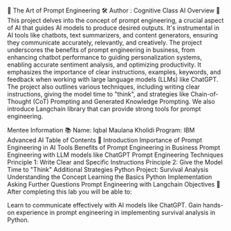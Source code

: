 🎨 The Art of Prompt Engineering 🛠️
Author : Cognitive Class AI
Overview 🌟
This project delves into the concept of prompt engineering, a crucial aspect of AI that guides AI models to produce desired outputs. It's instrumental in AI tools like chatbots, text summarizers, and content generators, ensuring they communicate accurately, relevantly, and creatively. The project underscores the benefits of prompt engineering in business, from enhancing chatbot performance to guiding personalization systems, enabling accurate sentiment analysis, and optimizing productivity. It emphasizes the importance of clear instructions, examples, keywords, and feedback when working with large language models (LLMs) like ChatGPT. The project also outlines various techniques, including writing clear instructions, giving the model time to "think", and strategies like Chain-of-Thought (CoT) Prompting and Generated Knowledge Prompting. We also introduce Langchain library that can provide strong tools for prompt engineering.

Mentee Information 📚
Name: Iqbal Maulana Kholidi
Program: IBM Advanced AI
Table of Contents 📑
Introduction
Importance of Prompt Engineering in AI Tools
Benefits of Prompt Engineering in Business
Prompt Engineering with LLM models like ChatGPT
Prompt Engineering Techniques
Principle 1: Write Clear and Specific Instructions
Principle 2: Give the Model Time to "Think"
Additional Strategies
Python Project: Survival Analysis
Understanding the Concept
Learning the Basics
Python Implementation
Asking Further Questions
Prompt Engineering with Langchain
Objectives 🎯
After completing this lab you will be able to:

Learn to communicate effectively with AI models like ChatGPT.
Gain hands-on experience in prompt engineering in implementing survival analysis in Python.
